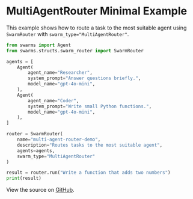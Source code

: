 # MultiAgentRouter Minimal Example

This example shows how to route a task to the most suitable agent using `SwarmRouter` with `swarm_type="MultiAgentRouter"`.

```python
from swarms import Agent
from swarms.structs.swarm_router import SwarmRouter

agents = [
    Agent(
        agent_name="Researcher",
        system_prompt="Answer questions briefly.",
        model_name="gpt-4o-mini",
    ),
    Agent(
        agent_name="Coder",
        system_prompt="Write small Python functions.",
        model_name="gpt-4o-mini",
    ),
]

router = SwarmRouter(
    name="multi-agent-router-demo",
    description="Routes tasks to the most suitable agent",
    agents=agents,
    swarm_type="MultiAgentRouter"
)

result = router.run("Write a function that adds two numbers")
print(result)
```

View the source on [GitHub](https://github.com/kyegomez/swarms/blob/master/examples/multi_agent/mar/multi_agent_router_minimal.py).